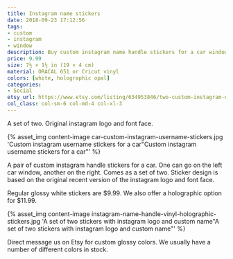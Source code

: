 ```yaml
---
title: Instagram name stickers
date: 2018-09-23 17:12:56
tags:
- custom
- instagram
- window
description: Buy custom instagram name handle stickers for a car window. Stickers made of glossy ORACAL or holographic vinyls.
price: 9.99
size: 7½ × 1½ in (19 × 4 cm)
material: ORACAL 651 or Cricut vinyl
colors: [white, holographic opal]
categories:
- Social
etsy_url: https://www.etsy.com/listing/634953846/two-custom-instagram-name-handle-vinyl
col_class: col-sm-6 col-md-4 col-xl-3
---
```


A set of two. Original instagram logo and font face.

<!-- more -->
{% asset_img content-image car-custom-instagram-username-stickers.jpg 'Custom instagram username stickers for a car"Custom instagram username stickers for a car"' %}

A pair of custom instagram handle stickers for a car. One can go on the left car window, another on the right. Comes as a set of two. Sticker design is based on the original recent version of the instagram logo and font face.

Regular glossy white stickers are $9.99. We also offer a holographic option for $11.99.

{% asset_img content-image instagram-name-handle-vinyl-holographic-stickers.jpg 'A set of two stickers with instagram logo and custom name"A set of two stickers with instagram logo and custom name"' %}

Direct message us on Etsy for custom glossy colors. We usually have a number of different colors in stock.
